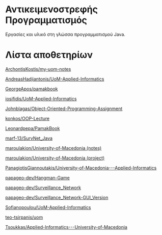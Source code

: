# Αντικειμενοστρεφής Προγραμματισμός

Εργασίες και υλικό στη γλώσσα προγραμματισμού Java.

# Λίστα αποθετηρίων

[ArchontisKostis/my-uom-notes](<https://github.com/ArchontisKostis/my-uom-notes/tree/main/Object%20Oriented%20Programming%20(JAVA)>)

[AndreasHadjiantonis/UoM-Applied-Informatics](https://github.com/AndreasHadjiantonis/UoM-Applied-Informatics/tree/main/3rd%20Semester/Object%20Oriented%20Programming)

[GeorgeApos/pamakbook](https://github.com/GeorgeApos/pamakbook)

[iosifidis/UoM-Applied-Informatics](https://github.com/iosifidis/UoM-Applied-Informatics/tree/main/s3/object_oriented_programming)

[Johnblagas/Object-Oriented-Programming-Assignment](https://github.com/Johnblagas/Object-Oriented-Programming-Assignment)

[konkos/OOP-Lecture](https://github.com/konkos/OOP-Lecture)

[Leonardpepa/PamakBook](https://github.com/Leonardpepa/PamakBook)

[marf-13/SurvNet_Java](https://github.com/marf-13/SurvNet_Java)  

[maroulakion/University-of-Macedonia (notes)](https://github.com/maroulakion/University-of-Macedonia/blob/main/Notes_Java_maroun.pdf)

[maroulakion/University-of-Macedonia (project)](https://github.com/maroulakion/University-of-Macedonia/blob/main/Surveillance_Center_Java.zip)

[PanagiotisGiannoutakis/University-of-Macedonia---Applied-Informatics](https://github.com/PanagiotisGiannoutakis/University-of-Macedonia---Applied-Informatics/tree/main/Εφαρμοσμένη%20Πληροφορίκη/Αντικειμενοστραφής%20Προγραμματισμός)

[papageo-dev/Hangman-Game](https://github.com/papageo-dev/Hangman-Game/tree/7b2ac11fa99830919ea1649940bf3f7d543f88a7)

[papageo-dev/Surveillance_Network](https://github.com/papageo-dev/Surveillance_Network)

[papageo-dev/Surveillance_Network-GUI_Version](https://github.com/papageo-dev/Surveillance_Network-GUI_Version)

[Sofianopoulou/UoM-Applied-Informatics](https://github.com/Sofianopoulou/UoM-Applied-Informatics/tree/main/3rd%20semester)

[teo-tsirpanis/uom](https://github.com/teo-tsirpanis/uom/tree/master/s3/object-oriented-programming)

[Tsoukkas/Applied-Informatics---University-of-Macedonia](https://github.com/Tsoukkas/Applied-Informatics---University-of-Macedonia/tree/master/Java)
